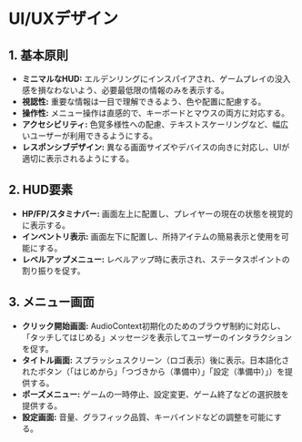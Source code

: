 # UI/UXデザイン

## 1. 基本原則

- **ミニマルなHUD:** エルデンリングにインスパイアされ、ゲームプレイの没入感を損なわないよう、必要最低限の情報のみを表示する。
- **視認性:** 重要な情報は一目で理解できるよう、色や配置に配慮する。
- **操作性:** メニュー操作は直感的で、キーボードとマウスの両方に対応する。
- **アクセシビリティ:** 色覚多様性への配慮、テキストスケーリングなど、幅広いユーザーが利用できるようにする。
- **レスポンシブデザイン:** 異なる画面サイズやデバイスの向きに対応し、UIが適切に表示されるようにする。

## 2. HUD要素

- **HP/FP/スタミナバー:** 画面左上に配置し、プレイヤーの現在の状態を視覚的に表示する。
- **インベントリ表示:** 画面左下に配置し、所持アイテムの簡易表示と使用を可能にする。
- **レベルアップメニュー:** レベルアップ時に表示され、ステータスポイントの割り振りを促す。

## 3. メニュー画面

- **クリック開始画面:** AudioContext初期化のためのブラウザ制約に対応し、「タッチしてはじめる」メッセージを表示してユーザーのインタラクションを促す。
- **タイトル画面:** スプラッシュスクリーン（ロゴ表示）後に表示。日本語化されたボタン（「はじめから」「つづきから（準備中）」「設定（準備中）」）を提供する。
- **ポーズメニュー:** ゲームの一時停止、設定変更、ゲーム終了などの選択肢を提供する。
- **設定画面:** 音量、グラフィック品質、キーバインドなどの調整を可能にする。
